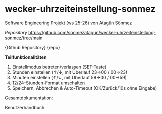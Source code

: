 # wecker-uhrzeiteinstellung-sonmez

Software Engineering Projekt (ws 25-26)
von Atagün Sönmez

*Repository*
https://github.com/sonmezatagun/wecker-uhrzeiteinstellung-sonmez/tree/main 

{Github Repository} {repo}

**Teilfunktionalitäten**
1. Einstellmodus betreten/verlassen (SET-Taste)
2. Stunden einstellen (↑/↓, mit Überlauf 23→00 / 00→23)
3. Minuten einstellen (↑/↓, mit Überlauf 59→00 / 00→59)
4. 12/24-Stunden-Format umschalten
5. Speichern, Abbrechen & Auto-Timeout (OK/Zurück/10s ohne Eingabe)

Gesamtdokumentation:

Benutzerhandbuch:
